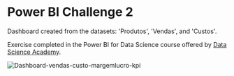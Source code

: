 # Power BI Challenge 2

Dashboard created from the datasets: 'Produtos', 'Vendas', and 'Custos'.

Exercise completed in the Power BI for Data Science course offered by [Data Science Academy](https://www.datascienceacademy.com.br/course/microsoft-power-bi-para-data-science).

![Dashboard-vendas-custo-margemlucro-kpi](https://user-images.githubusercontent.com/98097913/158272237-21464677-602b-4e13-8c87-63d18c3b849a.png)
